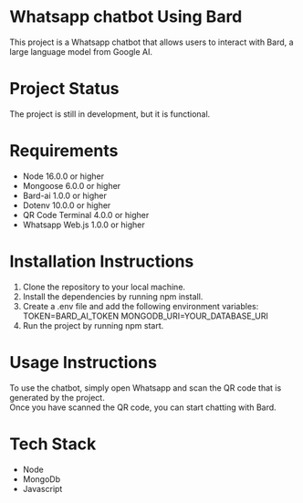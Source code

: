 # Whatsapp chatbot Using Bard
This project is a Whatsapp chatbot that allows users to interact with Bard, a large language model from Google AI. 
# Project Status
The project is still in development, but it is functional.
# Requirements
* Node 16.0.0 or higher
* Mongoose 6.0.0 or higher
* Bard-ai 1.0.0 or higher
* Dotenv 10.0.0 or higher
* QR Code Terminal 4.0.0 or higher
* Whatsapp Web.js 1.0.0 or higher
# Installation Instructions
1. Clone the repository to your local machine.
2. Install the dependencies by running npm install.
3. Create a .env file and add the following environment variables:
TOKEN=BARD_AI_TOKEN
MONGODB_URI=YOUR_DATABASE_URI
5. Run the project by running npm start.
# Usage Instructions
To use the chatbot, simply open Whatsapp and scan the QR code that is generated by the project. <br> Once you have scanned the QR code, you can start chatting with Bard.
# Tech Stack
* Node
* MongoDb
* Javascript
